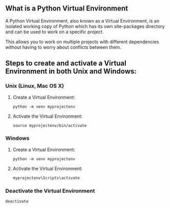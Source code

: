 ## What is a Python Virtual Environment

A Python Virtual Environment, also known as a Virtual Environment, is an isolated working copy of Python which has its own site-packages directory and can be used to work on a specific project.

This allows you to work on multiple projects with different dependencies without having to worry about conflicts between them.

## Steps to create and activate a Virtual Environment in both Unix and Windows:

### Unix (Linux, Mac OS X)

1. Create a Virtual Environment:

    `python -m venv myprojectenv`

2. Activate the Virtual Environment:

    `source myprojectenv/bin/activate`


### Windows

1. Create a Virtual Environment:

    `python -m venv myprojectenv`

2. Activate the Virtual Environment:

    `myprojectenv\Scripts\activate`



### Deactivate the Virtual Environment

`deactivate`

